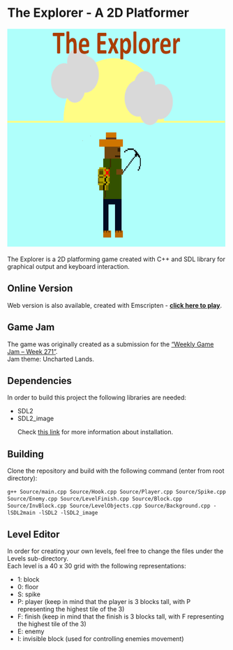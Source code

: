 # The Explorer - A 2D Platformer
<img src="Sprites/GameCover.png" width="500" height="500" />\
\
The Explorer is a 2D platforming game created with C++ and SDL  library for graphical output and keyboard interaction.

## Online Version
Web version is also available, created with Emscripten - **[click here to play](https://eldorz.itch.io/the-explorer)**.
## Game Jam
The game was originally created as a submission for the [“Weekly Game Jam – Week 271”](https://itch.io/jam/weekly-game-jam-271).\
Jam theme: Uncharted Lands.
## Dependencies
In order to build this project the following libraries are needed:
- SDL2
- SDL2_image </p>
Check [this link](https://wiki.libsdl.org/SDL2/Installation) for more information about installation.
## Building

Clone the repository and build with the following command (enter from root directory):

	g++ Source/main.cpp Source/Hook.cpp Source/Player.cpp Source/Spike.cpp Source/Enemy.cpp Source/LevelFinish.cpp Source/Block.cpp Source/InvBlock.cpp Source/LevelObjects.cpp Source/Background.cpp -lSDL2main -lSDL2 -lSDL2_image
	
## Level Editor
In order for creating your own levels, feel free to change the files under the Levels sub-directory.\
Each level is a 40 x 30 grid with the following representations:
 - 1: block
 - 0: floor
 - S: spike
 - P: player (keep in mind that the player is 3 blocks tall, with P representing the highest tile of the 3)
 - F: finish (keep in mind that the finish is 3 blocks tall, with F representing the highest tile of the 3)
 - E: enemy
 - I: invisible block (used for controlling enemies movement)
    

